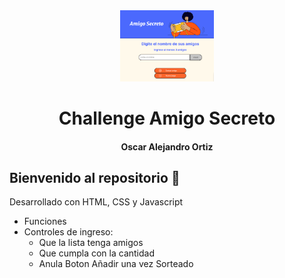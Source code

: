 <div align="center">

<img src="assets/AmigoSecreto.png" alt="Developer Logo" width="150"/>
<div >
<h1>Challenge Amigo Secreto</h1>
<h4 margin-top="-100px">Oscar Alejandro Ortiz</h4></div>
</div>

## Bienvenido al repositorio 👋

Desarrollado con HTML, CSS y Javascript

* Funciones
* Controles de ingreso:
  - Que la lista tenga amigos
  - Que cumpla con la cantidad
  - Anula Boton Añadir una vez Sorteado
  
